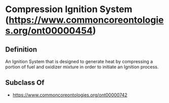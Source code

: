 # Compression Ignition System (https://www.commoncoreontologies.org/ont00000454)

## Definition
An Ignition System that is designed to generate heat by compressing a portion of fuel and oxidizer mixture in order to initiate an Ignition process.

## Subclass Of
- https://www.commoncoreontologies.org/ont00000742

